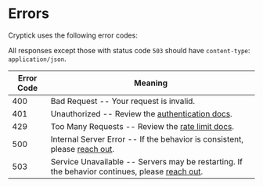 # Errors

Cryptick uses the following error codes:

All responses except those with status code `503` should have `content-type`: `application/json`.

Error Code | Meaning
---------- | -------
400 | Bad Request -- Your request is invalid.
401 | Unauthorized -- Review the [authentication docs](#authentication).
429 | Too Many Requests -- Review the [rate limit docs](#rate-limits).
500 | Internal Server Error -- If the behavior is consistent, please [reach out](https://cryptick.net/contact).
503 | Service Unavailable -- Servers may be restarting. If the behavior continues, please [reach out](https://cryptick.net/contact).
